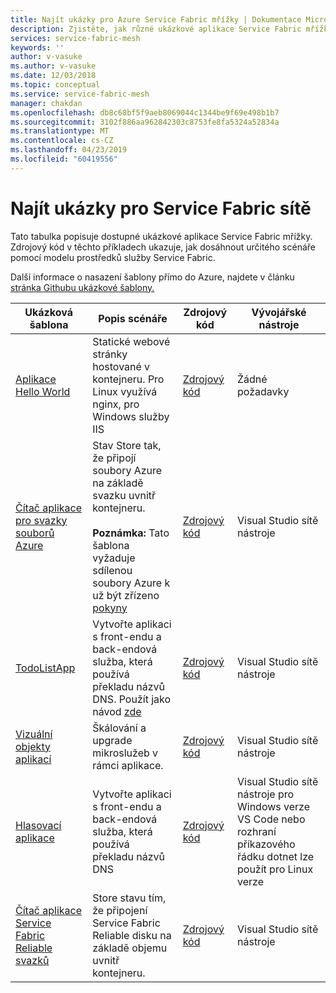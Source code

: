 ```yaml
---
title: Najít ukázky pro Azure Service Fabric mřížky | Dokumentace Microsoftu
description: Zjistěte, jak různé ukázkové aplikace Service Fabric mřížky.
services: service-fabric-mesh
keywords: ''
author: v-vasuke
ms.author: v-vasuke
ms.date: 12/03/2018
ms.topic: conceptual
ms.service: service-fabric-mesh
manager: chakdan
ms.openlocfilehash: db8c68bf5f9aeb8069044c1344be9f69e498b1b7
ms.sourcegitcommit: 3102f886aa962842303c8753fe8fa5324a52834a
ms.translationtype: MT
ms.contentlocale: cs-CZ
ms.lasthandoff: 04/23/2019
ms.locfileid: "60419556"
---
```

# <a name="find-service-fabric-mesh-samples"></a>Najít ukázky pro Service Fabric sítě

Tato tabulka popisuje dostupné ukázkové aplikace Service Fabric mřížky. Zdrojový kód v těchto příkladech ukazuje, jak dosáhnout určitého scénáře pomocí modelu prostředků služby Service Fabric.

Další informace o nasazení šablony přímo do Azure, najdete v článku [stránka Githubu ukázkové šablony.](https://github.com/Azure-Samples/service-fabric-mesh/blob/master/templates/README.md)


|Ukázková šablona|Popis scénáře|Zdrojový kód|Vývojářské nástroje|
|------------|--------------------|----------|----------------------|
| [Aplikace Hello World](https://github.com/Azure-Samples/service-fabric-mesh/tree/master/templates/helloworld) | Statické webové stránky hostované v kontejneru. Pro Linux využívá nginx, pro Windows služby IIS | [Zdrojový kód](https://github.com/Azure-Samples/service-fabric-mesh/tree/master/src/helloworld) | Žádné požadavky |
| [Čítač aplikace pro svazky souborů Azure](https://github.com/Azure-Samples/service-fabric-mesh/tree/master/templates/counter) | Stav Store tak, že připojí soubory Azure na základě svazku uvnitř kontejneru. <br><br> **Poznámka:** Tato šablona vyžaduje sdílenou soubory Azure k už být zřízeno [pokyny](https://docs.microsoft.com/azure/storage/files/storage-how-to-create-file-share) | [Zdrojový kód](https://github.com/Azure-Samples/service-fabric-mesh/tree/master/src/counter) | Visual Studio sítě nástroje |
| [TodoListApp](https://github.com/Azure-Samples/service-fabric-mesh/tree/master/templates/todolist) | Vytvořte aplikaci s front-endu a back-endová služba, která používá překladu názvů DNS. Použít jako návod [zde](https://docs.microsoft.com/azure/service-fabric-mesh/service-fabric-mesh-tutorial-create-dotnetcore) | [Zdrojový kód](https://github.com/Azure-Samples/service-fabric-mesh/tree/master/src/todolistapp) | Visual Studio sítě nástroje |
| [Vizuální objekty aplikací](https://github.com/Azure-Samples/service-fabric-mesh/tree/master/templates/visualobjects) | Škálování a upgrade mikroslužeb v rámci aplikace. | [Zdrojový kód](https://github.com/Azure-Samples/service-fabric-mesh/tree/master/src/visualobjects) |  Visual Studio sítě nástroje |
| [Hlasovací aplikace](https://github.com/Azure-Samples/service-fabric-mesh/tree/master/templates/voting) | Vytvořte aplikaci s front-endu a back-endová služba, která používá překladu názvů DNS | [Zdrojový kód](https://github.com/Azure-Samples/service-fabric-mesh/tree/master/src/votingapp) | Visual Studio sítě nástroje pro Windows verze VS Code nebo rozhraní příkazového řádku dotnet lze použít pro Linux verze |
| [Čítač aplikace Service Fabric Reliable svazků](https://github.com/Azure-Samples/service-fabric-mesh/tree/master/templates/counter)| Store stavu tím, že připojení Service Fabric Reliable disku na základě objemu uvnitř kontejneru.| [Zdrojový kód](https://github.com/Azure-Samples/service-fabric-mesh/tree/master/src/counter) | Visual Studio sítě nástroje |
